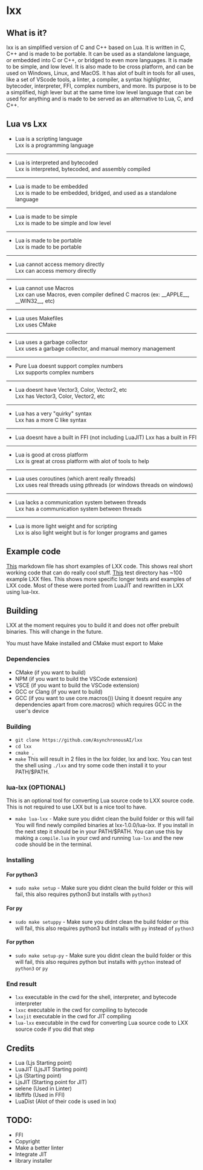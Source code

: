 # lxx
## What is it?
lxx is an simplified version of C and C++ based on Lua. It is written in C, C++ and is made to be portable. It can be used as a standalone language, or embedded into C or C++, or 
bridged to even more languages. It is made to be simple, and low level. It is also made to be cross platform, and can be used on Windows, Linux, and MacOS. It has alot of 
built in tools for all uses, like a set of VScode tools, a linter, a compiler, a syntax highlighter, bytecoder, interpreter, FFI, complex numbers, and more. Its purpose is to
be a simplified, high lever but at the same time low level language that can be used for anything and is made to be served as an alternative to Lua, C, and C++.

## Lua vs Lxx
- Lua is a scripting language                           
 Lxx is a programming language
 ***
- Lua is interpreted and bytecoded                      
 Lxx is interpreted, bytecoded, and assembly compiled
 ***
- Lua is made to be embedded                            
 Lxx is made to be embedded, bridged, and used as a standalone language
 ***
- Lua is made to be simple                              
 Lxx is made to be simple and low level
 ***
- Lua is made to be portable                            
 Lxx is made to be portable
 ***
- Lua cannot access memory directly                     
 Lxx can access memory directly
 ***
- Lua cannot use Macros                                 
 Lxx can use Macros, even compiler defined C macros (ex: _\_APPLE\_\_, _\_WIN32\_\_, etc)
 ***
- Lua uses Makefiles                                    
 Lxx uses CMake
 ***
- Lua uses a garbage collector                          
 Lxx uses a garbage collector, and manual memory management
 ***
- Pure Lua doesnt support complex numbers               
 Lxx supports complex numbers
 ***
- Lua doesnt have Vector3, Color, Vector2, etc          
 Lxx has Vector3, Color, Vector2, etc
 ***
- Lua has a very "quirky" syntax                        
 Lxx has a more C like syntax
 ***
- Lua doesnt have a built in FFI (not including LuaJIT) 
 Lxx has a built in FFI
 ***
- Lua is good at cross platform                         
 Lxx is great at cross platform with alot of tools to help
 ***
- Lua uses coroutines (which arent really threads)      
 Lxx uses real threads using pthreads (or windows threads on windows)
 ***
- Lua lacks a communication system between threads      
 Lxx has a communication system between threads
 ***
- Lua is more light weight and for scripting            
 Lxx is also light weight but is for longer programs and games
## Example code
[This](/Examples.md) markdown file has short examples of LXX code. This shows real short working code that can do really cool stuff.
[This](/lxx-1.0.0-tests) test directory has ~100 example LXX files. This shows more specific longer tests and examples of LXX code. Most of these were ported from LuaJIT and 
rewritten in LXX using lua-lxx.
## Building
LXX at the moment requires you to build it and does not offer prebuilt binaries. This will change in the future.

You must have Make installed and CMake must export to Make
### Dependencies
- CMake (if you want to build)
- NPM (if you want to build the VSCode extension)
- VSCE (if you want to build the VSCode extension)
- GCC or Clang (if you want to build)
- GCC (if you want to use core.macros())
Using it doesnt require any dependencies apart from core.macros() which requires GCC in the user's device
### Building
- `git clone https://github.com/AsynchronousAI/lxx`
- `cd lxx`
- `cmake .`
- `make`
This will result in 2 files in the lxx folder, lxx and lxxc. You can test the shell using `./lxx` and try
some code then install it to your PATH/$PATH.
### lua-lxx (OPTIONAL)
This is an optional tool for converting Lua source code to LXX source code. This is not required to use LXX but is a nice tool to have.
- `make lua-lxx` - Make sure you didnt clean the build folder or this will fail
You will find newly compiled binaries at lxx-1.0.0/lua-lxx. If you install in the next step it should be in your PATH/$PATH.
You can use this by making a `compile.lua` in your cwd and running `lua-lxx` and the new code should be in the terminal.

### Installing
#### For python3
- `sudo make setup` - Make sure you didnt clean the build folder or this will fail, this also requires python3 but installs with `python3`
#### For py
- `sudo make setuppy` - Make sure you didnt clean the build folder or this will fail, this also requires python3 but installs with `py` instead of `python3`
#### For python
- `sudo make setup-py` - Make sure you didnt clean the build folder or this will fail, this also requires python but installs with `python` instead of `python3` or `py`

### End result
- `lxx` executable in the cwd for the shell, interpreter, and bytecode interpreter
- `lxxc` executable in the cwd for compiling to bytecode
- `lxxjit` executable in the cwd for JIT compiling
- `lua-lxx` executable in the cwd for converting Lua source code to LXX source code if you did that step

## Credits
- Lua (Ljs Starting point)
- LuaJIT (LjsJIT Starting point)
- Ljs (Starting point)
- LjsJIT (Starting point for JIT)
- selene (Used in Linter)
- libffifb (Used in FFI)
- LuaDist (Alot of their code is used in lxx)

## TODO:
- FFI
- Copyright 
- Make a better linter
- Integrate JIT
- library installer